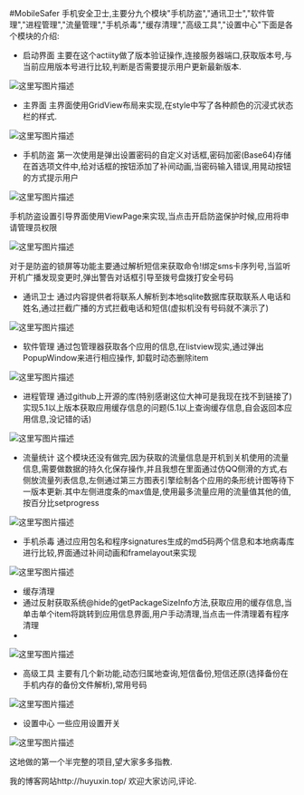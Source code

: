 #MobileSafer
手机安全卫士,主要分九个模块"手机防盗","通讯卫士","软件管理","进程管理","流量管理","手机杀毒","缓存清理","高级工具","设置中心"下面是各个模块的介绍:

 - 启动界面
 主要在这个actiity做了版本验证操作,连接服务器端口,获取版本号,与当前应用版本号进行比较,判断是否需要提示用户更新最新版本.

![这里写图片描述](http://img.blog.csdn.net/20160928001132974)

 - 主界面
 主界面使用GridView布局来实现,在style中写了各种颜色的沉浸式状态栏的样式.

 ![这里写图片描述](http://img.blog.csdn.net/20160928001346725)
 
 - 手机防盗
第一次使用是弹出设置密码的自定义对话框,密码加密(Base64)存储在首选项文件中,给对话框的按钮添加了补间动画,当密码输入错误,用晃动按钮的方式提示用户

![这里写图片描述](http://img.blog.csdn.net/20160928001616257)
 
 
手机防盗设置引导界面使用ViewPage来实现,当点击开启防盗保护时候,应用将申请管理员权限

![这里写图片描述](http://img.blog.csdn.net/20160928002515577)
 
对于是防盗的锁屏等功能主要通过解析短信来获取命令!绑定sms卡序列号,当监听开机广播发现变更时,弹出警告对话框引导至拨号盘拨打安全号码
 - 通讯卫士
 通过内容提供者将联系人解析到本地sqlite数据库获取联系人电话和姓名,通过拦截广播的方式拦截电话和短信(虚拟机没有号码就不演示了)

 ![这里写图片描述](http://img.blog.csdn.net/20160928003014513)
 
 - 软件管理
 通过包管理器获取各个应用的信息,在listview现实,通过弹出PopupWindow来进行相应操作,
卸载时动态删除item

 ![这里写图片描述](http://img.blog.csdn.net/20160928003636827)
 
 - 进程管理
 通过github上开源的库(特别感谢这位大神可是我现在找不到链接了)实现5.1以上版本获取应用缓存信息的问题(5.1以上查询缓存信息,自会返回本应用信息,没记错的话)

 ![这里写图片描述](http://img.blog.csdn.net/20160928004012878)
 
 - 流量统计
 这个模块还没有做完,因为获取的流量信息是开机到关机使用的流量信息,需要做数据的持久化保存操作,并且我想在里面通过仿QQ侧滑的方式,右侧放流量列表信息,左侧通过第三方图表引擎绘制各个应用的条形统计图等待下一版本更新.其中左侧进度条的max值是,使用最多流量应用的流量值其他的值,按百分比setprogress

 ![这里写图片描述](http://img.blog.csdn.net/20160928004422400)
 - 手机杀毒
 通过应用包名和程序signatures生成的md5码两个信息和本地病毒库进行比较,界面通过补间动画和framelayout来实现

 ![这里写图片描述](http://img.blog.csdn.net/20160928005224770)
 
 - 缓存清理
 - 通过反射获取系统@hide的getPackageSizeInfo方法,获取应用的缓存信息,当单击单个item将跳转到应用信息界面,用户手动清理,当点击一件清理着有程序清理
 - 
![这里写图片描述](http://img.blog.csdn.net/20160928005704401)

 - 高级工具
 主要有几个新功能,动态归属地查询,短信备份,短信还原(选择备份在手机内存的备份文件解析),常用号码

 ![这里写图片描述](http://img.blog.csdn.net/20160928010132203)
 
 - 设置中心
 一些应用设置开关

 ![这里写图片描述](http://img.blog.csdn.net/20160928010241220)

 这地做的第一个半完整的项目,望大家多多指教.

我的博客网站http://huyuxin.top/ 欢迎大家访问,评论.
